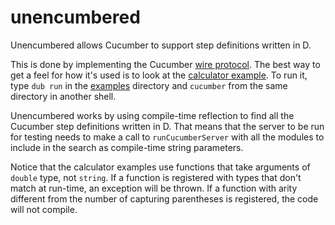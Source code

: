unencumbered
============
Unencumbered allows Cucumber to support step definitions written in D.

This is done by implementing the Cucumber [wire protocol](https://github.com/cucumber/cucumber/wiki/Wire-Protocol).
The best way to get a feel for how it's used is to look at the [calculator example](examples/app.d). To run it,
type `dub run` in the [examples](examples) directory and `cucumber` from the same directory in another shell.

Unencumbered works by using compile-time reflection to find all the Cucumber step definitions written in D.
That means that the server to be run for testing needs to make a call to `runCucumberServer` with
all the modules to include in the search as compile-time string parameters.

Notice that the calculator examples use functions that take arguments of `double` type, not `string`.
If a function is registered with types that don't match at run-time, an exception will be thrown. If a
function with arity different from the number of capturing parentheses is registered, the code will not
compile.
